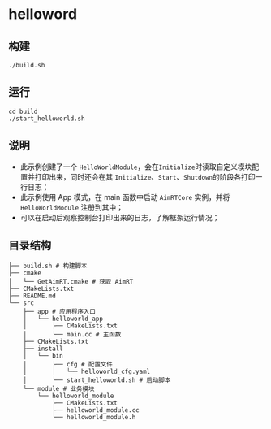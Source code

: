 # helloword

## 构建

```
./build.sh
```

## 运行

```
cd build
./start_helloworld.sh
```

## 说明

- 此示例创建了一个 `HelloWorldModule`，会在`Initialize`时读取自定义模块配置并打印出来，同时还会在其 `Initialize`、`Start`、`Shutdown`的阶段各打印一行日志；
- 此示例使用 App 模式，在 main 函数中启动 `AimRTCore` 实例，并将 `HelloWorldModule` 注册到其中；
- 可以在启动后观察控制台打印出来的日志，了解框架运行情况；

## 目录结构

```shell
├── build.sh # 构建脚本
├── cmake
│   └── GetAimRT.cmake # 获取 AimRT
├── CMakeLists.txt
├── README.md
└── src
    ├── app # 应用程序入口
    │   └── helloworld_app
    │       ├── CMakeLists.txt
    │       └── main.cc # 主函数
    ├── CMakeLists.txt
    ├── install
    │   └── bin
    │       ├── cfg # 配置文件
    │       │   └── helloworld_cfg.yaml
    │       └── start_helloworld.sh # 启动脚本
    └── module # 业务模块
        └── helloworld_module
            ├── CMakeLists.txt
            ├── helloworld_module.cc
            └── helloworld_module.h
```

